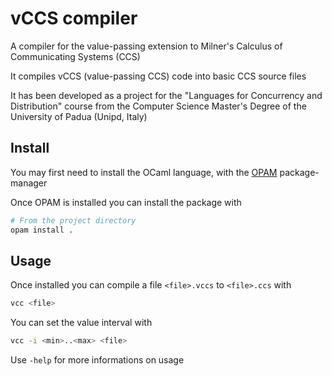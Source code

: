 # vCCS compiler
A compiler for the value-passing extension to Milner's Calculus of Communicating Systems (CCS)

It compiles vCCS (value-passing CCS) code into basic CCS source files

It has been developed as a project for the "Languages for Concurrency and Distribution" course from the Computer Science Master's Degree of the University of Padua (Unipd, Italy)

## Install
You may first need to install the OCaml language, with the [OPAM](https://opam.ocaml.org/) package-manager

Once OPAM is installed you can install the package with
```bash
# From the project directory
opam install .
```

## Usage
Once installed you can compile a file `<file>.vccs` to `<file>.ccs` with
```bash
vcc <file>
```

You can set the value interval with
```bash
vcc -i <min>..<max> <file>
```

Use `-help` for more informations on usage
